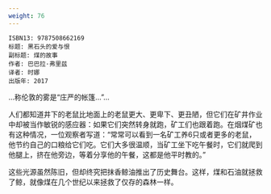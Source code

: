 ```yaml
---
weight: 76
---
```


```
ISBN13: 9787508662169
标题: 黑石头的爱与恨
副标题: 煤的故事
作者: 巴巴拉·弗里兹
译者: 时娜
出版年: 2017
```

…称伦敦的雾是“庄严的帐篷…”…

人们都知道井下的老鼠比地面上的老鼠更大、更卑下、更丑陋，但它们在矿井作业中却被当作敏锐的感应器：如果它们突然转身就跑，矿工们也跟着跑。在烟煤矿也有这种情况，一位观察者写道：“常常可以看到一名矿工养6只或者更多的老鼠，他节约自己的口粮给它们吃。它们大多很温顺，当矿工坐下吃午餐时，它们就爬到他腿上，挤在他旁边，等着分享他的午餐，这都是他平时教的。”

这些光源虽然陈旧，但却终究把抹香鲸油推出了历史舞台。这样，煤和石油就拯救了鲸，就像煤在几个世纪以来拯救了仅存的森林一样。